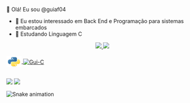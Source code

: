  👋 Olá! Eu sou @guiaf04


- 👀 Eu estou interessado em Back End e Programação para sistemas embarcados
- 🌱 Estudando Linguagem C

<div align="center">
  <a href="https://github.com/guiaf04">
  <img height="42%" src="https://github-readme-stats.vercel.app/api?username=guiaf04&show_icons=true&theme=github_dark&include_all_commits=true&count_private=true"/>
  <img height="50%" src="https://github-readme-stats.vercel.app/api/top-langs/?username=guiaf04&layout=compact&langs_count=7&theme=github_dark"/>
</div>
<div style="display: inline_block"><br>
  <img align="center" alt="Gui-Python" height="30" width="40" src="https://raw.githubusercontent.com/devicons/devicon/master/icons/python/python-original.svg">
  <img align="center" alt="Gui-C" height="30" width="40" src="https://cdn.jsdelivr.net/gh/devicons/devicon/icons/c/c-original.svg">
</div>
 
 ##
 
 <div> 
  <a href="https://instagram.com/guilhermearaujofloriano" target="_blank"><img src="https://img.shields.io/badge/-Instagram-%23E4405F?style=for-the-badge&logo=instagram&logoColor=white" target="_blank"></a>
  <a href = "mailto:guilhermearaujo@alu.ufc.br"><img src="https://img.shields.io/badge/-Gmail-%23333?style=for-the-badge&logo=gmail&logoColor=white" target="_blank"></a>
 
</div>

![Snake animation](https://github.com/guiaf04/guiaf04/blob/output/github-contribution-grid-snake.svg)
